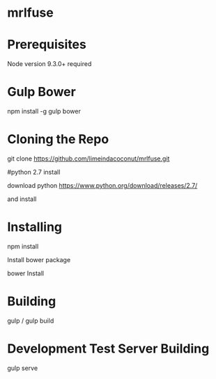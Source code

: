 # mrlfuse

# Prerequisites
Node version 9.3.0+ required

# Gulp Bower

npm install -g gulp bower

# Cloning the Repo

git clone https://github.com/limeindacoconut/mrlfuse.git

#python 2.7 install

download python https://www.python.org/download/releases/2.7/

and install

# Installing

npm install

Install bower package

bower Install

# Building

gulp / gulp build

# Development Test Server Building

gulp serve